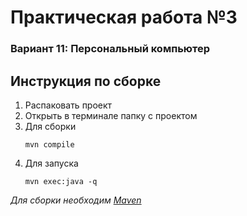 # Практическая работа №3
### Вариант 11: Персональный компьютер

## Инструкция по сборке
1. Распаковать проект
2. Открыть в терминале папку с проектом
3. Для сборки
   ```
   mvn compile
   ```
4. Для запуска
   ```
   mvn exec:java -q
   ```
_Для сборки необходим [Maven](https://maven.apache.org/download.cgi)_
